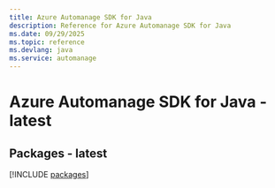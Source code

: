 ```yaml
---
title: Azure Automanage SDK for Java
description: Reference for Azure Automanage SDK for Java
ms.date: 09/29/2025
ms.topic: reference
ms.devlang: java
ms.service: automanage
---
```

# Azure Automanage SDK for Java - latest
## Packages - latest
[!INCLUDE [packages](automanage-index.md)]